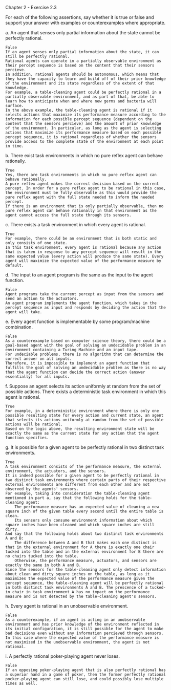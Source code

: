 Chapter 2 - Exercise 2.3

For each of the following assertions, say whether it is true or false and support your
answer with examples or counterexamples where appropriate.

a. An agent that senses only partial information about the state cannot be perfectly rational.

    False
    If an agent senses only partial information about the state, it can still be perfectly rational.
    Rational agents can operate in a partially observable environment as their percept sequence is based on the content that their sensors percieve.
    In addition, rational agents should be autonomous, which means that they have the capacity to learn and build off of their prior knowledge of the environment and its state regardless of the extent of that knowledge.
    For example, a table-cleaning agent could be perfectly rational in a partially observable environment, and as part of that, be able to learn how to anticipate when and where new germs and bacteria will surface. 
    In the above example, the table-cleaning agent is rational if it selects actions that maximize its performance measure according to the information for each possible percept sequence (dependent on the content that the sensors percieve) and the amount of prior knowledge of the environment. In particular, as long as the agent is selecting actions that maximize its performance measure based on each possible percept sequence, it is rational regardless of whether the sensors provide access to the complete state of the environment at each point in time. 

b. There exist task environments in which no pure reflex agent can behave rationally.

    True
    Yes, there are task environments in which no pure reflex agent can behave rationally.
    A pure reflex agent makes the correct decision based on the current percept. In order for a pure reflex agent to be rational in this case, the environment must be fully observable as this would provide the pure reflex agent with the full state needed to inform the needed percept.
    If there is an environment that is only partially observable, then no pure reflex agent can behave rationally in that environment as the agent cannot access the full state through its sensors.

c. There exists a task environment in which every agent is rational.

    True
    For example, there could be an environment that is both static and only consists of one state. 
    In this task environment, every agent is rational because any action that is taken in response to any percept sequence will result in the same expected value (every action will produce the same state). Every agent will maximize the expected value of the performance measure by default.

d. The input to an agent program is the same as the input to the agent function.

    False
    Agent programs take the current percept as input from the sensors and send an action to the actuators.
    An agent program implements the agent function, which takes in the percept sequence as input and responds by deciding the action that the agent will take.

e. Every agent function is implementable by some program/machine combination.

    False
    As a counterexample based on computer science theory, there could be a goal-based agent with the goal of solving an undecidable problem in an environment containing a Turing Machine and an input tape. 
    For undeciable problems, there is no algorithm that can determine the correct answer on all inputs. 
    Therefore, it is impossible to implement an agent function that fulfills the goal of solving an undecidable problem as there is no way that the agent function can decide the correct action (answer essentially) for all inputs.

f. Suppose an agent selects its action uniformly at random from the set of possible actions.
There exists a deterministic task environment in which this agent is rational.

    True
    For example, in a deterministic environment where there is only one possible resulting state for every action and current state, an agent that selects its actions uniformly at random from the set of possible actions will be rational.
    Based on the logic above, the resulting environment state will be exactly the same as the current state for any action that the agent function specifies.

g. It is possible for a given agent to be perfectly rational in two distinct task environments.

    True
    A task environment consists of the performance measure, the external environment, the actuators, and the sensors. 
    It is indeed possible for a given agent to be perfectly rational in two distinct task environments where certain parts of their respective external environments are different from each other and are not observed by the agents' sensors.
    For example, taking into consideration the table-cleaning agent mentioned in part a, say that the following holds for the table-cleaning agent:
        The performance measure has an expected value of cleaning a new square inch of the given table every second until the entire table is clean.
        Its sensors only consume environment information about which square inches have been cleaned and which square inches are still dirty.
    And say that the following holds about two distinct task environments A and B:
        The difference between A and B that makes each one distinct is that in the external environment for A there is exactly one chair tucked into the table and in the external environment for B there are no chairs tucked into the table.
        Otherwise, the performance measure, actuators, and sensors are exactly the same in both A and B.
    Since the sensors for the table-cleaning agent only detect information about clean and dirty square inches on the table, as long as it maximizes the expected value of the performance measure given the percept sequence, the table-cleaning agent will be perfectly rational in both distinct task environments A and B. The prescence of a tucked-in chair in task environment A has no impact on the performance measure and is not detected by the table-cleaning agent's sensors.

h. Every agent is rational in an unobservable environment.

    False
    As a counterexample, if an agent is acting in an unobservable environment and has prior knowledge of the environment reflected in its initial configuration, it is still possible for the agent to make bad decisions even without any information percieved through sensors. In this case where the expected value of the performance measure is not maximized in the unobservable environment, the agent is not rational.

i. A perfectly rational poker-playing agent never loses.

    False
    If an opposing poker-playing agent that is also perfectly rational has a superior hand in a game of poker, then the former perfectly rational pocker-playing agent can still lose, and could possibly lose multiple times as well.
